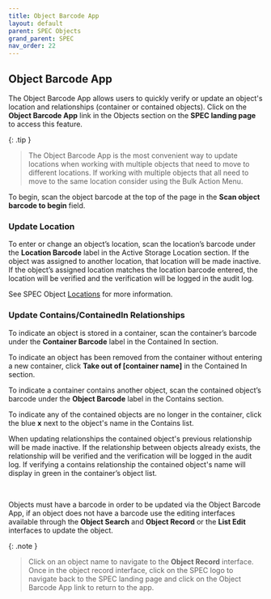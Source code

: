 ```yaml
---
title: Object Barcode App
layout: default
parent: SPEC Objects
grand_parent: SPEC
nav_order: 22
---
```


## Object Barcode App
The Object Barcode App allows users to quickly verify or update an object's location and relationships (container or contained objects). Click on the **Object Barcode App** link in the Objects section on the **SPEC landing page** to access this feature.   

{: .tip }
> The Object Barcode App is the most convenient way to update locations when working with multiple objects that need to move to different locations. If working with multiple objects that all need to move to the same location consider using the Bulk Action Menu.

To begin, scan the object barcode at the top of the page in the **Scan object barcode to begin** field. 

### Update Location
To enter or change an object’s location, scan the location’s barcode under the **Location Barcode** label in the Active Storage Location section. If the object was assigned to another location, that location will be made inactive. If the object’s assigned location matches the location barcode entered, the location will be verified and the verification will be logged in the audit log.

See SPEC Object [Locations](https://nypl.github.io/pres-docs/spec/specObjectsLocations.html) for more information. 

### Update Contains/ContainedIn Relationships
To indicate an object is stored in a container, scan the container’s barcode under the **Container Barcode** label in the Contained In section. 

To indicate an object has been removed from the container without entering a new container, click **Take out of [container name]** in the Contained In section.

To indicate a container contains another object, scan the contained object’s barcode under the **Object Barcode** label in the Contains section. 

To indicate any of the contained objects are no longer in the container, click the blue **x** next to the object's name in the Contains list.

When updating relationships the contained object's previous relationship will be made inactive. If the relationship between objects already exists, the relationship will be verified and the verification will be logged in the audit log. If verifying a contains relationship the contained object's name will display in green in the container’s object list.

&nbsp; 
&nbsp; 

Objects must have a barcode in order to be updated via the Object Barcode App, if an object does not have a barcode use the editing interfaces available through the **Object Search** and **Object Record** or the **List Edit** interfaces to update the object. 

{: .note }
> Click on an object name to navigate to the **Object Record** interface. Once in the object record interface, click on the SPEC logo to navigate back to the SPEC landing page and click on the Object Barcode App link to return to the app.